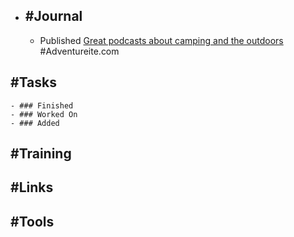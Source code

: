 - ## #Journal
	- Published [Great podcasts about camping and the outdoors](https://adventureite.com/outdoors/great-podcasts-about-camping-and-the-outdoors/) #Adventureite.com
## #Tasks
	- ### Finished
	- ### Worked On
	- ### Added
## #Training
## #Links
## #Tools